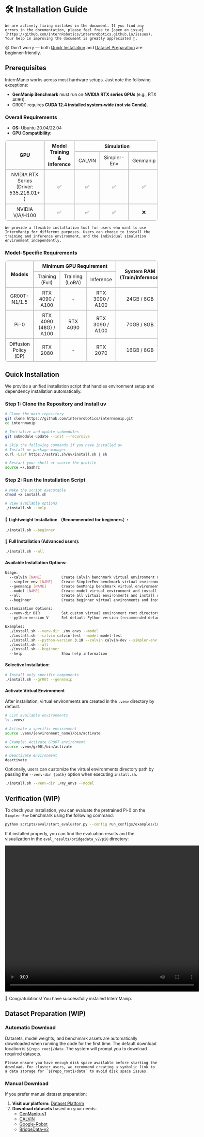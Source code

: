 <style>
  .mytable {
    border: 1px solid rgba(128, 128, 128, 0.5);
    border-radius: 8px;
    border-collapse: separate;
    border-spacing: 0;
  }
  .mytable th, .mytable td {
    border: 1px solid rgba(128, 128, 128, 0.5);
    padding: 6px 12px;
  }
</style>

# 🛠️ Installation Guide
```{important}
We are actively fixing mistakes in the document. If you find any errors in the documentation, please feel free to [open an issue](https://github.com/InternRobotics/internrobotics.github.io/issues). Your help in improving the document is greatly appreciated 🥰.
```

😄 Don’t worry — both [Quick Installation](#quick-installation) and [Dataset Preparation](#dataset-preparation) are beginner-friendly.


<!-- > 💡NOTE \
> 🙋 **[First-time users:](#-lightweight-installation-recommended-for-beginners)** Skip GenManip for now — it requires installing NVIDIA [⚙️ Isaac Sim](#), which can be complex.
Start with **CALVIN** or **SimplerEnv** for easy setup and full training/eval support.\
> 🧠 **[Advanced users:](#-full-installation-advanced-users)** Feel free to use all benchmarks, including **GenManip** with Isaac Sim support. -->

<!-- > For 🙋**first-time** users, we recommend skipping the GenManip benchmark, as it requires installing NVIDIA [⚙️ Isaac Sim](#) for simulation (which can be complex).
Instead, start with **CALVIN** or **SimplerEnv** — both are easy to set up and fully support training and evaluation. -->

<!-- This guide provides comprehensive instructions for installing and setting up the InternManip robot manipulation learning suite. Please read through the following prerequisites carefully before proceeding with the installation. -->

## Prerequisites

InternManip works across most hardware setups.
Just note the following exceptions:
- **GenManip Benchmark** must run on **NVIDIA RTX series GPUs** (e.g., RTX 4090).
- GR00T requires **CUDA 12.4 installed system-wide (not via Conda)**.

### Overall Requirements
- **OS:** Ubuntu 20.04/22.04
- **GPU Compatibility**:
<table align="center" class="mytable">
  <tbody>
    <tr align="center" valign="middle">
      <td rowspan="2">
         <b>GPU</b>
      </td>
      <td rowspan="2">
         <b>Model Training & Inference</b>
      </td>
      <td colspan="3">
         <b>Simulation</b>
      </td>
   </tr>
   <tr align="center" valign="middle">
      <td>
         CALVIN
      </td>
       <td>
         Simpler-Env
      </td>
       <td>
         Genmanip
      </td>

   </tr>
   <tr align="center" valign="middle">
      <td>
         NVIDIA RTX Series <br> (Driver: 535.216.01+ )
      </td>
      <td>
         ✅
      </td>
      <td>
         ✅
      </td>
      <td>
         ✅
      </td>
      <td>
         ✅
      </td>
   </tr>
   <tr align="center" valign="middle">
      <td>
         NVIDIA V/A/H100
      </td>
      <td>
         ✅
      </td>
      <td>
         ✅
      </td>
      <td>
         ✅
      </td>
      <td>
         ❌
      </td>
   </tr>
  </tbody>
</table>

```{note}
We provide a flexible installation tool for users who want to use InternManip for different purposes. Users can choose to install the training and inference environment, and the individual simulation environment independently.
```

<!-- Before installing InternManip, ensure your system meets the following requirements based on the specific models and benchmarks you plan to use. -->

### Model-Specific Requirements

<table align="center" class="mytable">
  <tbody>
    <tr align="center" valign="middle">
      <td rowspan="2">
         <b>Models</b>
      </td>
      <td colspan="3">
         <b>Minimum GPU Requirement</b>
      </td>
      <td rowspan="2">
         <b>System RAM<br>(Train/Inference)</b>
      </td>
      <td rowspan="2">
         <b>CUDA</b>
      </td>
   </tr>
   <tr align="center" valign="middle">
      <td>
         Training (Full)
      </td>
      <td>
         Training (LoRA)
      </td>
       <td>
         Inference
      </td>


   </tr>
   <tr align="center" valign="middle">
      <td>
         GR00T-N1/1.5
      </td>
      <td>
        RTX 4090 / A100
      </td>
      <td>
         -
      </td>
      <td>
         RTX 3090 / A100
      </td>
      <td>
         24GB / 8GB
      </td>
      <td>
         ⚠️ 12.4
      </td>
   </tr>
   <tr align="center" valign="middle">
      <td>
         Pi-0
      </td>
      <td>
        RTX 4090 (48G) / A100
      </td>
      <td>
         RTX 4090
      </td>
      <td>
         RTX 3090 / A100
      </td>
      <td>
         70GB / 8GB
      </td>
      <td>
         -
      </td>
   </tr>
   <tr align="center" valign="middle">
      <td>
         Diffusion Policy (DP)
      </td>
      <td>
        RTX 2080
      </td>
      <td>
         -
      </td>
      <td>
         RTX 2070
      </td>
      <td>
         16GB / 8GB
      </td>
      <td>
         -
      </td>
   </tr>
  </tbody>
</table>



## Quick Installation

We provide a unified installation script that handles environment setup and dependency installation automatically.

### Step 1: Clone the Repository and Install uv
```bash
# Clone the main repository
git clone https://github.com/internrobotics/internmanip.git
cd internmanip

# Initialize and update submodules
git submodule update --init --recursive

# Skip the following commands if you have installed uv
# Install uv package manager
curl -LsSf https://astral.sh/uv/install.sh | sh

# Restart your shell or source the profile
source ~/.bashrc
```

### Step 2: Run the Installation Script
```bash
# Make the script executable
chmod +x install.sh

# View available options
./install.sh --help
```


#### 🙋 Lightweight Installation （Recommended for beginners）:
```bash
./install.sh --beginner
```


#### 🧠 Full Installation (Advanced users):
```bash
./install.sh --all
```

#### Available Installation Options:
```bash
Usage:
  --calvin [NAME]         Create Calvin benchmark virtual environment and install dependencies
  --simpler-env [NAME]    Create SimplerEnv benchmark virtual environment and install dependencies
  --genmanip [NAME]       Create GenManip benchmark virtual environment and install dependencies
  --model [NAME]          Create model virtual environment and install dependencies
  --all                   Create all virtual environments and install dependencies (recommended for advanced users)
  --beginner              Create beginner virtual environments and install dependencies (without genmanip, recommended for beginners)

Customization Options:
  --venv-dir DIR          Set custom virtual environment root directory (default: .venv)
  --python-version V      Set default Python version (recommended default: 3.10)

Examples:
  ./install.sh --venv-dir ./my_envs --model
  ./install.sh --calvin calvin-test --model model-test
  ./install.sh --python-version 3.10 --calvin calvin-dev --simpler-env simpler-dev
  ./install.sh --all
  ./install.sh --beginner
  --help                  Show help information
```

#### Selective Installation:
```bash
# Install only specific components
./install.sh --gr00t --genmanip
```

#### Activate Virtual Environment
After installation, virtual environments are created in the `.venv` directory by default.

```bash
# List available environments
ls .venv/

# Activate a specific environment
source .venv/{environment_name}/bin/activate

# Example: Activate GR00T environment
source .venv/gr00t/bin/activate

# Deactivate environment
deactivate
```

Optionally, users can customize the virtual environments directory path by passing the `--venv-dir {path}` option when executing `install.sh`.

```bash
./install.sh --venv-dir ./my_envs --model
```


## Verification (WIP)

To check your installation, you can evaluate the pretrained Pi-0 on the `Simpler-Env` benchmark using the following command:
```bash
python scripts/eval/start_evaluator.py --config run_configs/examples/internmanip_demo.py
```

If it installed properly, you can find the evaluation results and the visualization in the `eval_results/bridgedata_v2/pi0` directory:

<!-- <p align="center">
<video width="640" height="480" controls>
    <source src="../../../_static/video/manip_verification.webm" type="video/webm">
</video>
</p> -->
<p align="center">
<video width="640" height="480" controls>
    <source src="../../../_static/video/widowx_bridge.webm" type="video/webm">
</video>
</p>
🎉 Congratulations! You have successfully installed InternManip.

## Dataset Preparation (WIP)

### Automatic Download
Datasets, model weights, and benchmark assets are automatically downloaded when running the code for the first time. The default download location is `${repo_root}/data`. The system will prompt you to download required datasets.
```{warning}
Please ensure you have enough disk space available before starting the download. For cluster users, we recommend creating a symbolic link to a data storage for `${repo_root}/data` to avoid disk space issues.
```

### Manual Download
If you prefer manual dataset preparation:

1. **Visit our platform:** [Dataset Platform](https://huggingface.co/InternRobotics)
2. **Download datasets** based on your needs:
   - [GenManip-v1](https://huggingface.co/datasets/InternRobotics/InternData-GenmanipTest)
   - [CALVIN](https://huggingface.co/datasets/InternRobotics/InternData-Calvin_ABC)
   - [Google-Robot](https://huggingface.co/datasets/InternRobotics/InternData-fractal20220817_data)
   - [BridgeData-v2](https://huggingface.co/datasets/InternRobotics/InternData-BridgeV2)
